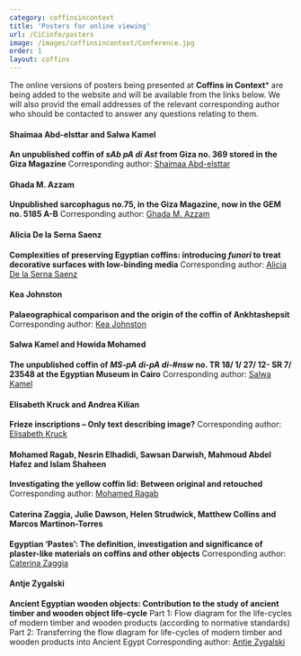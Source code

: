 ```yaml
---
category: coffinsincontext
title: 'Posters for online viewing'
url: /CiCinfo/posters
image: /images/coffinsincontext/Conference.jpg
order: 1
layout: coffins
---
```


The online versions of posters being presented at **Coffins in Context*** are 
being added to the website and will be available from the links below. We will also provid the email addresses of the relevant corresponding author 
who should be contacted to answer any questions relating to them.

#### Shaimaa Abd-elsttar and Salwa Kamel
**An unpublished coffin of _sAb pA di Ast_ from Giza no. 369 stored in the Giza Magazine**
Corresponding author: [Shaimaa Abd-elsttar](mailto:dr.shaimaa_abdelsttar@farch.luxor.edu.eg)

####  Ghada M. Azzam
**Unpublished sarcophagus no.75, in the Giza Magazine, now in the GEM no. 5185 A-B**
Corresponding author: [Ghada M. Azzam](mailto:ghada_azzam@yahoo.com)

#### Alicia De la Serna Saenz
**Complexities of preserving Egyptian coffins: introducing _funori_ to treat decorative surfaces with low-binding media**
Corresponding author: [Alicia De la Serna Saenz](mailto:adelasernasaenz@britishmuseum.org)

#### Kea Johnston
**Palaeographical comparison and the origin of the coffin of Ankhtashepsit**
Corresponding author: [Kea Johnston](mailto:kjohnsto@berkeley.edu)

#### Salwa Kamel and Howida Mohamed
**The unpublished coffin of _MS-pA di-pA di-#nsw_ no. TR 18/ 1/ 27/ 12- SR 7/ 23548 at the Egyptian Museum in Cairo**
Corresponding author: [Salwa Kamel](mailto:dr_salwakamel@yahoo.com)

#### Elisabeth Kruck and Andrea Kilian
**Frieze inscriptions – Only text describing image?**
Corresponding author: [Elisabeth Kruck](mailto:elisabeth.kruck@univie.ac.at)

#### Mohamed Ragab, Nesrin Elhadidi, Sawsan Darwish, Mahmoud Abdel Hafez and Islam Shaheen
**Investigating the yellow coffin lid: Between original and retouched**
Corresponding author: [Mohamed Ragab](mailto:ragabconservator@gmail.com)

#### Caterina Zaggia, Julie Dawson, Helen Strudwick, Matthew Collins and Marcos Martinon-Torres
**Egyptian ‘Pastes’: The definition, investigation and significance of plaster-like materials on coffins and other objects**
Corresponding author: [Caterina Zaggia](mailto:cz376@cam.ac.uk)

#### Antje Zygalski
**Ancient Egyptian wooden objects: Contribution to the study of ancient timber and wooden object life-cycle**
Part 1: Flow diagram for the life-cycles of modern timber and wooden products (according to normative standards) 
Part 2: Transferring the flow diagram for life-cycles of modern timber and wooden products into Ancient Egypt 
Corresponding author: [Antje Zygalski](mailto:a.zygalski@googlemail.com)

